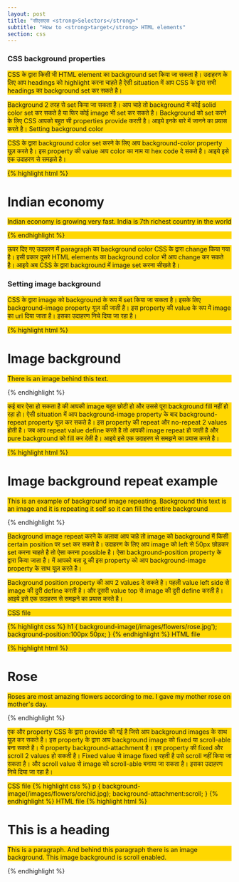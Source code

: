 ```yaml
---
layout: post
title: "सीएसएस <strong>Selectors</strong>"
subtitle: "How to <strong>target</strong> HTML elements"
section: css
---
```


### CSS background properties 

CSS के द्वारा किसी भी HTML element का background set किया जा सकता है। उदाहरण के लिए आप headings को highlight करना चाहते है ऐसी situation में आप CSS के द्वारा सभी headings का background set कर सकते है। 


Background 2 तरह से set किया जा सकता है। आप चाहे तो background में कोई solid color set कर सकते है या फिर कोई image भी set कर सकते है। Background को set करने के लिए CSS आपको बहुत सी properties provide करती है। आइये इनके बारे में जानने का प्रयास करते है। 
Setting background color 

CSS के द्वारा background color set करने के लिए आप background-color property यूज़ करते है। इस property की value आप color का नाम या hex code दे सकते है। आइये इसे एक उदाहरण से समझते है। 

{% highlight html %}
<html>
<head>
<title>Setting background color</title>
<style>
p
{
     background-color:gold;
} 
</style>    
</head>

<body>

<h1>Indian economy </h1>
<p> Indian economy is growing very fast. India is 7th richest country in the world</p>

</body>

{% endhighlight %}

ऊपर दिए गए उदाहरण में paragraph का background color CSS के द्वारा change किया गया है। इसी प्रकार दूसरे HTML elements का background color भी आप change कर सकते है। आइये अब CSS के द्वारा background में image set करना सीखते है।

### Setting image background 

CSS के द्वारा image को background के रूप में set किया जा सकता है। इसके लिए background-image property यूज़ की जाती है। इस property की value के रूप में image का url दिया जाता है। इसका उदाहरण निचे दिया जा रहा है।

{% highlight html %}
<html>
<head>
<title>setting image background with css </title>
<style>
body
{
    background-image:url(http://www.hdwallpapers.in/walls/cosmea_floral_bloom-wide.jpg);
}
</style>
</head>

<body>

<h1>Image background</h1>

<p>There is an image behind this text. </p>

</body>

</html> 
{% endhighlight %}

कई बार ऐसा हो सकता है की आपकी image बहुत छोटी हो और उससे पूरा background fill नहीं हो रहा हो। ऐसी situation में आप background-image property के बाद background-repeat property यूज़ कर सकते है। इस property की repeat और no-repeat 2 values होती है। जब आप repeat value define करते है तो आपकी image repeat हो जाती है और pure background को fill कर देती है। आइये इसे एक उदाहरण से समझने का प्रयास करते है।




{% highlight html %}
<html>
<head>
<title>background repeat property</title>
<style>
body
{
    background-image:url(http://www.hdwallpapers.in/walls/cosmea_floral_bloom-wide.jpg);
    background-repeat:repeat;
}
</style>
</head>

<body>

<h1>Image background repeat example </h1>

<p> This is an example of background image repeating. Background this text
is an image and it is repeating it self so it can fill the entire background</p> 

</body>

</html>
{% endhighlight %}


Background image repeat करने के अलावा आप चाहे तो image को background में किसी certain position पर set कर सकते है। उदाहरण के लिए आप image को left से 50px छोड़कर set करना चाहते है तो ऐसा करना possible है। ऐसा background-position property के द्वारा किया जाता है। में आपको बता दू की इस property को आप background-image property के साथ यूज़ करते है।

Background position property की आप 2 values दे सकते है। पहली value left side से image की दुरी define करती है। और दूसरी value top से image की दुरी define करती है। आइये इसे एक उदाहरण से समझने का प्रयास करते है।

CSS file

{% highlight css %}
h1
{
   background-image(/images/flowers/rose.jpg');
   background-position:100px 50px;
}
{% endhighlight %}
HTML file

{% highlight html %}
<html>
<head>
<title>Background position demo</title>
</head>
<body>
<h1> Rose </h1>
<p>Roses are most amazing flowers according to me. I gave my mother rose on mother's day.</p>
</body>
</html>
{% endhighlight %}

एक और property CSS के द्वारा provide की गई है जिसे आप background images के साथ यूज़ कर सकते है। इस property के द्वारा आप background image को fixed या scroll-able बना सकते है। ये property background-attachment है। इस property की fixed और scroll 2 values हो सकती है। Fixed value से image fixed रहती है उसे scroll नहीं किया जा सकता है। और scroll value से image को scroll-able बनाया जा सकता है। इसका उदाहरण निचे दिया जा रहा है।

CSS file
{% highlight css %}
p
{
  background-image(/images/flowers/orchid.jpg);
  background-attachment:scroll;
}
{% endhighlight %}
HTML file
{% highlight html %}
<html>
<head>
<title>Background attachment demo</title>
</head>
<body>
<h1> This is a heading </h1>
<p> This is a paragraph. And behind this paragraph there is an image background. This image background is scroll enabled.</p>
</body>
</html>
{% endhighlight %}

